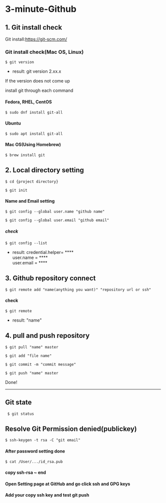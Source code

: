 # 3-minute-Github

## 1. Git install check

Git install:https://git-scm.com/

### Git install check(Mac OS, Linux)
<pre><code>$ git version
</code></pre>
+ result: git version 2.xx.x

If the version does not come up

install git through each command

#### Fedora, RHEL, CentOS
<pre><code>$ sudo dnf install git-all
</code></pre>
#### Ubuntu
<pre><code>$ sudo apt install git-all
</code></pre>
#### Mac OS(Using Homebrew)
<pre><code>$ brew install git
</code></pre>

## 2. Local directory setting

<pre><code>$ cd {project directory}
</code></pre>
<pre><code>$ git init
</code></pre>

#### Name and Email setting
<pre><code>$ git config --global user.name "github name"
</code></pre>
<pre><code>$ git config --global user.email "github email"
</code></pre>

##### check 
<pre><code>$ git config --list
</code></pre>
+ result: credential.helper= ****     
user.name = ****      
user.email = ****    



## 3. Github repository connect

<pre><code>$ git remote add "name(anything you want)" "repository url or ssh"
</code></pre>

#### check
<pre><code>$ git remote
</code></pre>
+ result: "name"

## 4. pull and push repository

<pre><code>$ git pull "name" master
</code></pre>
<pre><code>$ git add "file name"
</code></pre>
<pre><code>$ git commit -m "commit message"
</code></pre>
<pre><code>$ git push "name" master
</code></pre>


Done!   

-----------------------------------------------------------------------------
## Git state
<pre><code> $ git status
</code></pre>

## Resolve Git Permission denied(publickey)
<pre><code>$ ssh-keygen -t rsa -C "git email"
</code></pre>

#### After password setting done
<pre><code>$ cat /User/.../id_rsa.pub
</code></pre>

#### copy ssh-rsa ~ end 

#### Open Setting page at GitHub and go click ssh and GPG keys

#### Add your copy ssh key and test git push

